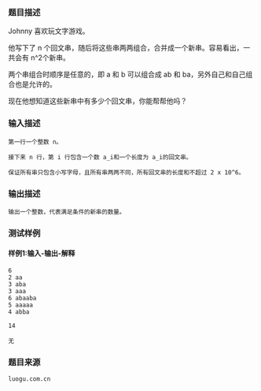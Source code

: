 ### 题目描述

Johnny 喜欢玩文字游戏。

他写下了 n 个回文串，随后将这些串两两组合，合并成一个新串。容易看出，一共会有 n^2个新串。

两个串组合时顺序是任意的，即 a 和 b 可以组合成 ab 和 ba，另外自己和自己组合也是允许的。

现在他想知道这些新串中有多少个回文串，你能帮帮他吗？


### 输入描述

```
第一行一个整数 n。

接下来 n 行，第 i 行包含一个数 a_i和一个长度为 a_i的回文串。

保证所有串只包含小写字母，且所有串两两不同，所有回文串的长度和不超过 2 x 10^6。
 ```
### 输出描述

```
输出一个整数，代表满足条件的新串的数量。
```

### 测试样例
#### 样例1:输入-输出-解释

```
6
2 aa
3 aba
3 aaa
6 abaaba
5 aaaaa
4 abba
```
```
14
```
```
无
```

### 题目来源  
`luogu.com.cn`